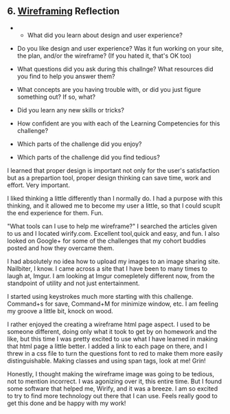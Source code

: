 ## 6. [Wireframing](6_wireframing/readme.md) Reflection

* * What did you learn about design and user experience? 
* Do you like design and user experience? Was it fun working on your site, the plan, and/or the wireframe? (If you hated it, that's OK too)

* What questions did you ask during this challnge? What resources did you find to help you answer them?  
* What concepts are you having trouble with, or did you just figure something out? If so, what?  
* Did you learn any new skills or tricks?
* How confident are you with each of the Learning Competencies for this challenge? 
* Which parts of the challenge did you enjoy?
* Which parts of the challenge did you find tedious?

I learned that proper design is important not only for the user's satisfaction but as a prepartion tool, proper design thinking can save time, work and effort. Very important.

I liked thinking a little differently than I normally do. I had a purpose with this thinking, and it allowed me to become my user a little, so that I could scuplt the end experience for them. Fun.

"What tools can I use to help me wireframe?" I searched the articles given to us and I located wirify.com. Excellent tool,quick and easy, and fun. I also looked on Google+ for some of the challenges that my cohort buddies posted and how they overcame them.

I had absolutely no idea how to upload my images to an image sharing site. Nailbiter, I know. I came across a site that I have been to many times to laugh at, Imgur.  I am looking at Imgur comepletely different now, from the standpoint of utility and not just entertainment. 

I started using keystrokes much more starting with this challenge. Command+s for save, Command+M for minimize window, etc. I am feeling my groove a little bit, knock on wood. 

I rather enjoyed the creating a wireframe html page aspect.  I used to be someone different, doing only what it took to get by on homework and the like, but this time I was pretty excited to use what I have learned in making that html page a little better. I added a link to each page on there, and I threw in a css file to turn the questions font to red to make them more easily distinguishable. Making classes and using span tags, look at me! Grin!

Honestly, I thought making the wireframe image was going to be tedious, not to mention incorrect. I was agonizing over it, this entire time. But I found some software that helped me, Wirify, and it was a breeze. I am so excited to try to find more technology out there that I can use. Feels really good to get this done and be happy with my work!

